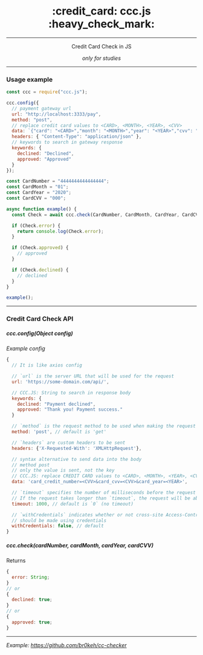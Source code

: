 <h1 align=center>:credit_card: ccc.js :heavy_check_mark:</h1>

---

<p align=center>Credit Card Check in JS</p>
<p align=center><i align=center>only for studies</i></p>

---

### Usage example

```javascript
const ccc = require("ccc.js");

ccc.config({
  // payment gateway url
  url: "http://localhost:3333/pay",
  method: "post",
  // replace credit card values to <CARD>, <MONTH>, <YEAR>, <CVV>
  data: `{"card": "<CARD>","month": "<MONTH>","year": "<YEAR>","cvv": "<CVV>"}`,
  headers: { "Content-Type": "application/json" },
  // keywords to search in gateway response
  keywords: {
    declined: "Declined",
    approved: "Approved"
  }
});

const CardNumber = "4444444444444444";
const CardMonth = "01";
const CardYear = "2020";
const CardCVV = "000";

async function example() {
  const Check = await ccc.check(CardNumber, CardMonth, CardYear, CardCVV);

  if (Check.error) {
    return console.log(Check.error);
  }

  if (Check.approved) {
    // approved
  }

  if (Check.declined) {
    // declined
  }
}

example();
```

---

### Credit Card Check API

<h5><strong>ccc</strong>.config(<i>Object</i> config)</h5>

<i>Example config</i>

```javascript
{
  // It is like axios config

  // `url` is the server URL that will be used for the request
  url: 'https://some-domain.com/api/',

  // CCC.JS: String to search in response body
  keywords: {
    declined: "Payment declined",
    approved: "Thank you! Payment success."
  }

  // `method` is the request method to be used when making the request
  method: 'post', // default is 'get'

  // `headers` are custom headers to be sent
  headers: {'X-Requested-With': 'XMLHttpRequest'},

  // syntax alternative to send data into the body
  // method post
  // only the value is sent, not the key
  // CCC.JS: replace CREDIT CARD values to <CARD>, <MONTH>, <YEAR>, <CVV>
  data: 'card_credit_number=<CVV>&card_cvv=<CVV>&card_year=<YEAR>',

  // `timeout` specifies the number of milliseconds before the request times out.
  // If the request takes longer than `timeout`, the request will be aborted.
  timeout: 1000, // default is `0` (no timeout)

  // `withCredentials` indicates whether or not cross-site Access-Control requests
  // should be made using credentials
  withCredentials: false, // default
}
```

<h5>ccc.check(cardNumber, cardMonth, cardYear, cardCVV)</h5>

Returns

```javascript
{
  error: String;
}
// or
{
  declined: true;
}
// or
{
  approved: true;
}
```

---

_Example: https://github.com/br0keh/cc-checker_

